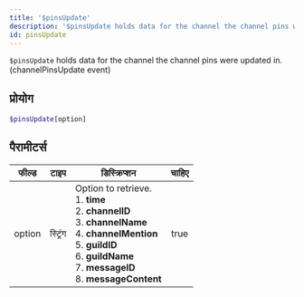 ```yaml
---
title: '$pinsUpdate'
description: '$pinsUpdate holds data for the channel the channel pins were updated in. (channelPinsUpdate event)'
id: pinsUpdate
---
```


`$pinsUpdate` holds data for the channel the channel pins were updated in. (channelPinsUpdate event)

## प्रोयोग

```php
$pinsUpdate[option]
```

## पैरामीटर्स

| फील्ड  | टाइप     | डिस्क्रिप्शन                                                                                                                                                                                                                                                              | चाहिए |
| ------ | -------- | ------------------------------------------------------------------------------------------------------------------------------------------------------------------------------------------------------------------------------------------------------------------------- |:-----:|
| option | स्ट्रिंग | Option to retrieve. <br /> 1. **time**  <br /> 2. **channelID** <br /> 3. **channelName** <br /> 4. **channelMention** <br /> 5. **guildID** <br /> 6. **guildName** <br /> 7. **messageID** <br /> 8. **messageContent** | true  |